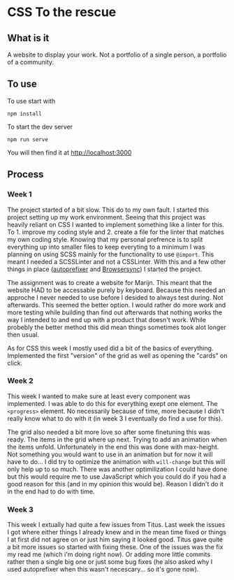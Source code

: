 # CSS To the rescue

## What is it
A website to display your work. Not a portfolio of a single person, a portfolio of a community.

## To use

To use start with
```
npm install
```

To start the dev server
```
npm run serve
```

You will then find it at [http://localhost:3000](http://localhost:3000)

## Process

### Week 1
The project started of a bit slow. This do to my own fault. I started this project setting up my work environment. Seeing that this project was heavily reliant on CSS I wanted to implement something like a linter for this. To 1. improve my coding style and 2. create a file for the linter that matches my own coding style. Knowing that my personal prefrence is to split everything up into smaller files to keep everyting to a minimum I was planning on using SCSS mainly for the functionality to use `@import`. This meant I needed a SCSSLinter and not a CSSLinter. With this and a few other things in place ([autoprefixer](https://github.com/postcss/autoprefixer) and [Browsersync](https://www.browsersync.io/)) I started the project.

The assignment was to create a website for Marijn. This meant that the website HAD to be accessable purely by keyboard. Because this needed an approche I never needed to use before I desided to always test during. Not afterwards. This seemed the better option. I would rather do more work and more testing while building than find out afterwards that nothing works the way I intended to and end up with a product that doesn't work. While probebly the better method this did mean things sometimes took alot longer then usual.

As for CSS this week I mostly used did a bit of the basics of everything. Implemented the first "version" of the grid as well as opening the "cards" on click.

### Week 2
This week I wanted to make sure at least every component was implemented. I was able to do this for everything exept one element. The `<progress>` element. No necessarily because of time, more because I didn't really know what to do with it (in week 3 I eventually do find a use for this).

The grid also needed a bit more love so after some finetuning this was ready. The items in the grid where up next. Trying to add an animation when the items unfold. Unfortunately in the end this was done with max-height. Not something you would want to use in an animation but for now it will have to do... I did try to optimize the animation with `will-change` but this will only help up to so much. There was another optimilization I could have done but this would require me to use JavaScript which you could do if you had a good reason for this (and in my opinion this would be). Reason I didn't do it in the end had to do with time.

### Week 3
This week I extually had quite a few issues from Titus. Last week the issues I got where either things I already knew and in the mean time fixed or things I at first did not agree on or just him saying it looked good. Titus gave quite a bit more issues so started with fixing these. One of the issues was the fix my read me (which i'm doing right now). Or adding more little commits rather then a single big one or just some bug fixes (he also asked why I used autoprefixer when this wasn't necescary... so it's gone now).
